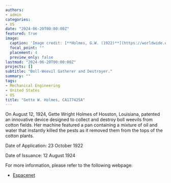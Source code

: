```yaml
---
authors:
- admin
categories:
- US
date: "2024-06-20T00:00:00Z"
featured: true
image:
  caption: 'Image credit: [**Holmes, G.W. (1922)**](https://worldwide.espacenet.com/patent/search/family/024386895/publication/US1504474A?q=pn%3DUS1504474A)'
  focal_point: ""
  placement: 4
  preview_only: false
lastmod: "2024-06-20T00:00:00Z"
projects: []
subtitle: "Boll-Weevil Gatherer and Destroyer."
summary: ""
tags:
- Mechanical Engineering
- United States 
- US
title: "Gette W. Holmes, CA177425A"
---
```

On August 12, 1924, Gette Wright Holmes of Hosston, Louisiana, patented an innovative device designed to collect and destroy boll weevils from cotton fields. Her machine featured a pan containing a mixture of oil and water that instantly killed the pests as it removed them from the tops of the cotton plants.

Date of Application: 23 October 1922

Date of Issuance: 12 August 1924 

For more information, please refer to the following webpage: 

- [Espacenet](https://worldwide.espacenet.com/patent/search/family/024386895/publication/US1504474A?q=pn%3DUS1504474A)
